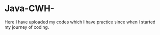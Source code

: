 # Java-CWH-
Here I have uploaded my codes which I have practice since when I started my journey of coding.
